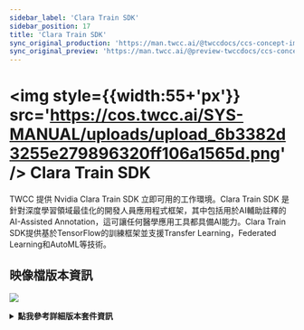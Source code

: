 ```yaml
---
sidebar_label: 'Clara Train SDK'
sidebar_position: 17
title: 'Clara Train SDK'
sync_original_production: 'https://man.twcc.ai/@twccdocs/ccs-concept-image-clara-zh'
sync_original_preview: 'https://man.twcc.ai/@preview-twccdocs/ccs-concept-image-clara-zh'
---
```



# <img style={{width:55+'px'}} src='https://cos.twcc.ai/SYS-MANUAL/uploads/upload_6b3382d3255e279896320ff106a1565d.png' /> Clara Train SDK

TWCC 提供 Nvidia Clara Train SDK 立即可用的工作環境。Clara Train SDK 是針對深度學習領域最佳化的開發人員應用程式框架，其中包括用於AI輔助註釋的AI-Assisted Annotation，這可讓任何醫學應用工具都具備AI能力。Clara Train SDK提供基於TensorFlow的訓練框架並支援Transfer Learning，Federated Learning和AutoML等技術。

## <i class="fa fa-sticky-note" aria-hidden="true"></i> <span class="ccsimglist">映像檔版本資訊</span> 

![](https://cos.twcc.ai/SYS-MANUAL/uploads/upload_5e887a88794a3524df9335e2a4d1ec8b.png)



<details class="docspoiler">

<summary><b>點我參考詳細版本套件資訊</b></summary>

- [clara-train-sdk](https://ngc.nvidia.com/catalog/containers/nvidia:clara-train-sdk)


</details>

